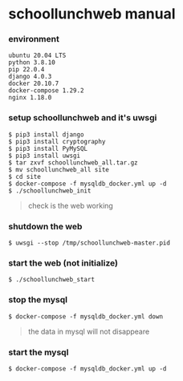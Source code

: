 # schoollunchweb manual

### environment
`ubuntu 20.04 LTS`<br>
`python 3.8.10`<br>
`pip 22.0.4`<br>
`django 4.0.3`<br>
`docker 20.10.7`<br>
`docker-compose 1.29.2`<br>
`nginx 1.18.0`<br>

### setup schoollunchweb and it's uwsgi
`$ pip3 install django`<br>
`$ pip3 install cryptography`<br>
`$ pip3 install PyMySQL`<br>
`$ pip3 install uwsgi`<br>
`$ tar zxvf schoollunchweb_all.tar.gz`<br>
`$ mv schoollunchweb_all site`<br>
`$ cd site`<br>
`$ docker-compose -f mysqldb_docker.yml up -d`<br>
`$ ./schoollunchweb_init`<br>
> check is the web working

### shutdown the web
`$ uwsgi --stop /tmp/schoollunchweb-master.pid`<br>

### start the web (not initialize)
`$ ./schoollunchweb_start`

### stop the mysql
`$ docker-compose -f mysqldb_docker.yml down`<br>
> the data in mysql will not disappeare

### start the mysql
`$ docker-compose -f mysqldb_docker.yml up -d`<br>
